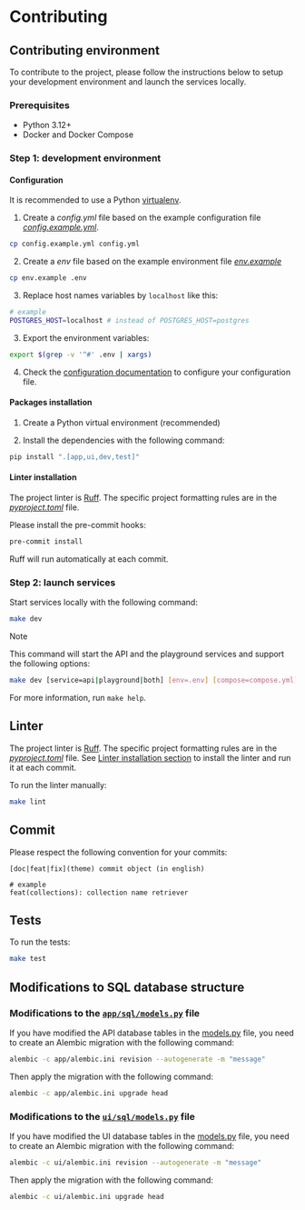 # Contributing

## Contributing environment

To contribute to the project, please follow the instructions below to setup your development environment and launch the services locally.

### Prerequisites

- Python 3.12+
- Docker and Docker Compose

### Step 1: development environment

#### Configuration

It is recommended to use a Python [virtualenv](https://docs.python.org/3/library/venv.html).

1. Create a *config.yml* file based on the example configuration file *[config.example.yml](./config.example.yml)*. 

  ```bash
  cp config.example.yml config.yml
  ```

2. Create a *env* file based on the example environment file *[env.example](./env.example)*

  ```bash
  cp env.example .env
  ```

3. Replace host names variables by `localhost` like this:

  ```bash
  # example
  POSTGRES_HOST=localhost # instead of POSTGRES_HOST=postgres
  ```

3. Export the environment variables:

  ```bash
  export $(grep -v '^#' .env | xargs)
  ```

4. Check the [configuration documentation](./docs/configuration.md) to configure your configuration file.

#### Packages installation

1. Create a Python virtual environment (recommended)

2. Install the dependencies with the following command:

  ```bash
  pip install ".[app,ui,dev,test]"
  ```

#### Linter installation

The project linter is [Ruff](https://beta.ruff.rs/docs/configuration/). The specific project formatting rules are in the *[pyproject.toml](./pyproject.toml)* file.

Please install the pre-commit hooks:

  ```bash
  pre-commit install
  ```

Ruff will run automatically at each commit.

### Step 2: launch services

Start services locally with the following command:

```bash
make dev
```

> [!NOTE]
> This command will start the API and the playground services and support the following options:
> ```bash
> make dev [service=api|playground|both] [env=.env] [compose=compose.yml]
> ```
> For more information, run `make help`.

## Linter

The project linter is [Ruff](https://beta.ruff.rs/docs/configuration/). The specific project formatting rules are in the *[pyproject.toml](./pyproject.toml)* file. See [Linter installation section](#linter-installation) to install the linter and run it at each commit.

To run the linter manually:

```bash
make lint
```

## Commit

Please respect the following convention for your commits:

```
[doc|feat|fix](theme) commit object (in english)

# example
feat(collections): collection name retriever
```

## Tests

To run the tests:

```bash
make test
```

## Modifications to SQL database structure

### Modifications to the [`app/sql/models.py`](./app/sql/models.py) file

If you have modified the API database tables in the [models.py](./app/sql/models.py) file, you need to create an Alembic migration with the following command:

```bash
alembic -c app/alembic.ini revision --autogenerate -m "message"
```

Then apply the migration with the following command:

```bash
alembic -c app/alembic.ini upgrade head
```

### Modifications to the [`ui/sql/models.py`](./ui/sql/models.py) file

If you have modified the UI database tables in the [models.py](./ui/sql/models.py) file, you need to create an Alembic migration with the following command:

```bash
alembic -c ui/alembic.ini revision --autogenerate -m "message"
```

Then apply the migration with the following command:

```bash
alembic -c ui/alembic.ini upgrade head
```
